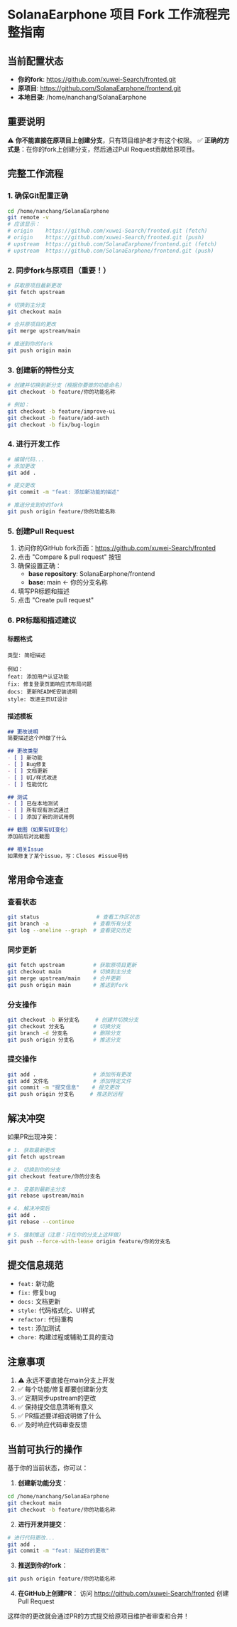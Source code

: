 # SolanaEarphone 项目 Fork 工作流程完整指南

## 当前配置状态
- **你的fork**: https://github.com/xuwei-Search/fronted.git
- **原项目**: https://github.com/SolanaEarphone/frontend.git
- **本地目录**: /home/nanchang/SolanaEarphone

## 重要说明
⚠️ **你不能直接在原项目上创建分支**，只有项目维护者才有这个权限。
✅ **正确的方式是**：在你的fork上创建分支，然后通过Pull Request贡献给原项目。

## 完整工作流程

### 1. 确保Git配置正确
```bash
cd /home/nanchang/SolanaEarphone
git remote -v
# 应该显示：
# origin    https://github.com/xuwei-Search/fronted.git (fetch)
# origin    https://github.com/xuwei-Search/fronted.git (push)
# upstream  https://github.com/SolanaEarphone/frontend.git (fetch)
# upstream  https://github.com/SolanaEarphone/frontend.git (push)
```

### 2. 同步fork与原项目（重要！）
```bash
# 获取原项目最新更改
git fetch upstream

# 切换到主分支
git checkout main

# 合并原项目的更改
git merge upstream/main

# 推送到你的fork
git push origin main
```

### 3. 创建新的特性分支
```bash
# 创建并切换到新分支（根据你要做的功能命名）
git checkout -b feature/你的功能名称

# 例如：
git checkout -b feature/improve-ui
git checkout -b feature/add-auth
git checkout -b fix/bug-login
```

### 4. 进行开发工作
```bash
# 编辑代码...
# 添加更改
git add .

# 提交更改
git commit -m "feat: 添加新功能的描述"

# 推送分支到你的fork
git push origin feature/你的功能名称
```

### 5. 创建Pull Request
1. 访问你的GitHub fork页面：https://github.com/xuwei-Search/fronted
2. 点击 "Compare & pull request" 按钮
3. 确保设置正确：
   - **base repository**: SolanaEarphone/frontend
   - **base**: main ← 你的分支名称
4. 填写PR标题和描述
5. 点击 "Create pull request"

### 6. PR标题和描述建议

#### 标题格式
```
类型: 简短描述

例如：
feat: 添加用户认证功能
fix: 修复登录页面响应式布局问题
docs: 更新README安装说明
style: 改进主页UI设计
```

#### 描述模板
```markdown
## 更改说明
简要描述这个PR做了什么

## 更改类型
- [ ] 新功能
- [ ] Bug修复
- [ ] 文档更新
- [ ] UI/样式改进
- [ ] 性能优化

## 测试
- [ ] 已在本地测试
- [ ] 所有现有测试通过
- [ ] 添加了新的测试用例

## 截图（如果有UI变化）
添加前后对比截图

## 相关Issue
如果修复了某个issue，写：Closes #issue号码
```

## 常用命令速查

### 查看状态
```bash
git status                  # 查看工作区状态
git branch -a              # 查看所有分支
git log --oneline --graph  # 查看提交历史
```

### 同步更新
```bash
git fetch upstream         # 获取原项目更新
git checkout main          # 切换到主分支
git merge upstream/main    # 合并更新
git push origin main       # 推送到fork
```

### 分支操作
```bash
git checkout -b 新分支名     # 创建并切换分支
git checkout 分支名         # 切换分支
git branch -d 分支名        # 删除分支
git push origin 分支名      # 推送分支
```

### 提交操作
```bash
git add .                  # 添加所有更改
git add 文件名              # 添加特定文件
git commit -m "提交信息"    # 提交更改
git push origin 分支名     # 推送到远程
```

## 解决冲突
如果PR出现冲突：
```bash
# 1. 获取最新更改
git fetch upstream

# 2. 切换到你的分支
git checkout feature/你的分支名

# 3. 变基到最新主分支
git rebase upstream/main

# 4. 解决冲突后
git add .
git rebase --continue

# 5. 强制推送（注意：只在你的分支上这样做）
git push --force-with-lease origin feature/你的分支名
```

## 提交信息规范
- `feat:` 新功能
- `fix:` 修复bug
- `docs:` 文档更新
- `style:` 代码格式化、UI样式
- `refactor:` 代码重构
- `test:` 添加测试
- `chore:` 构建过程或辅助工具的变动

## 注意事项
1. ⚠️ 永远不要直接在main分支上开发
2. ✅ 每个功能/修复都要创建新分支
3. ✅ 定期同步upstream的更改
4. ✅ 保持提交信息清晰有意义
5. ✅ PR描述要详细说明做了什么
6. ✅ 及时响应代码审查反馈

## 当前可执行的操作
基于你的当前状态，你可以：

1. **创建新功能分支**：
```bash
cd /home/nanchang/SolanaEarphone
git checkout main
git checkout -b feature/你的功能名称
```

2. **进行开发并提交**：
```bash
# 进行代码更改...
git add .
git commit -m "feat: 描述你的更改"
```

3. **推送到你的fork**：
```bash
git push origin feature/你的功能名称
```

4. **在GitHub上创建PR**：
访问 https://github.com/xuwei-Search/fronted 创建Pull Request

这样你的更改就会通过PR的方式提交给原项目维护者审查和合并！
